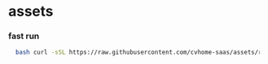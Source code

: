 # assets
### fast run
```bash
  bash curl -sSL https://raw.githubusercontent.com/cvhome-saas/assets/refs/heads/main/fast-run/fast-run.sh | sudo bash
```